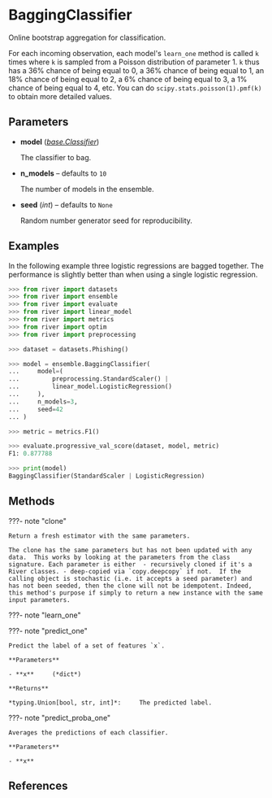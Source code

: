# BaggingClassifier

Online bootstrap aggregation for classification.

For each incoming observation, each model's `learn_one` method is called `k` times where `k` is sampled from a Poisson distribution of parameter 1. `k` thus has a 36% chance of being equal to 0, a 36% chance of being equal to 1, an 18% chance of being equal to 2, a 6% chance of being equal to 3, a 1% chance of being equal to 4, etc. You can do `scipy.stats.poisson(1).pmf(k)` to obtain more detailed values.

## Parameters

- **model** (*[base.Classifier](../../base/Classifier)*)

    The classifier to bag.

- **n_models** – defaults to `10`

    The number of models in the ensemble.

- **seed** (*int*) – defaults to `None`

    Random number generator seed for reproducibility.



## Examples

In the following example three logistic regressions are bagged together. The performance is
slightly better than when using a single logistic regression.

```python
>>> from river import datasets
>>> from river import ensemble
>>> from river import evaluate
>>> from river import linear_model
>>> from river import metrics
>>> from river import optim
>>> from river import preprocessing

>>> dataset = datasets.Phishing()

>>> model = ensemble.BaggingClassifier(
...     model=(
...         preprocessing.StandardScaler() |
...         linear_model.LogisticRegression()
...     ),
...     n_models=3,
...     seed=42
... )

>>> metric = metrics.F1()

>>> evaluate.progressive_val_score(dataset, model, metric)
F1: 0.877788

>>> print(model)
BaggingClassifier(StandardScaler | LogisticRegression)
```

## Methods

???- note "clone"

    Return a fresh estimator with the same parameters.

    The clone has the same parameters but has not been updated with any data.  This works by looking at the parameters from the class signature. Each parameter is either  - recursively cloned if it's a River classes. - deep-copied via `copy.deepcopy` if not.  If the calling object is stochastic (i.e. it accepts a seed parameter) and has not been seeded, then the clone will not be idempotent. Indeed, this method's purpose if simply to return a new instance with the same input parameters.

    
???- note "learn_one"

???- note "predict_one"

    Predict the label of a set of features `x`.

    **Parameters**

    - **x**     (*dict*)    
    
    **Returns**

    *typing.Union[bool, str, int]*:     The predicted label.
    
???- note "predict_proba_one"

    Averages the predictions of each classifier.

    **Parameters**

    - **x**    
    
## References

[^1]: [Oza, N.C., 2005, October. Online bagging and boosting. In 2005 IEEE international conference on systems, man and cybernetics (Vol. 3, pp. 2340-2345). Ieee.](https://ti.arc.nasa.gov/m/profile/oza/files/ozru01a.pdf)

